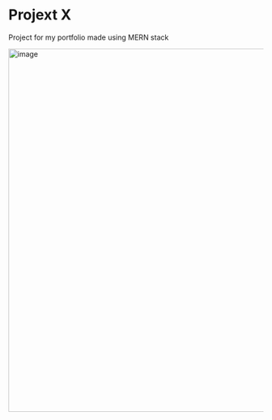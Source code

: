 # Projext X

Project for my portfolio made using MERN stack

<img width="1104" height="718" alt="image" src="https://github.com/user-attachments/assets/f0db8486-ae46-4abb-994a-0793eb884fbc" />

